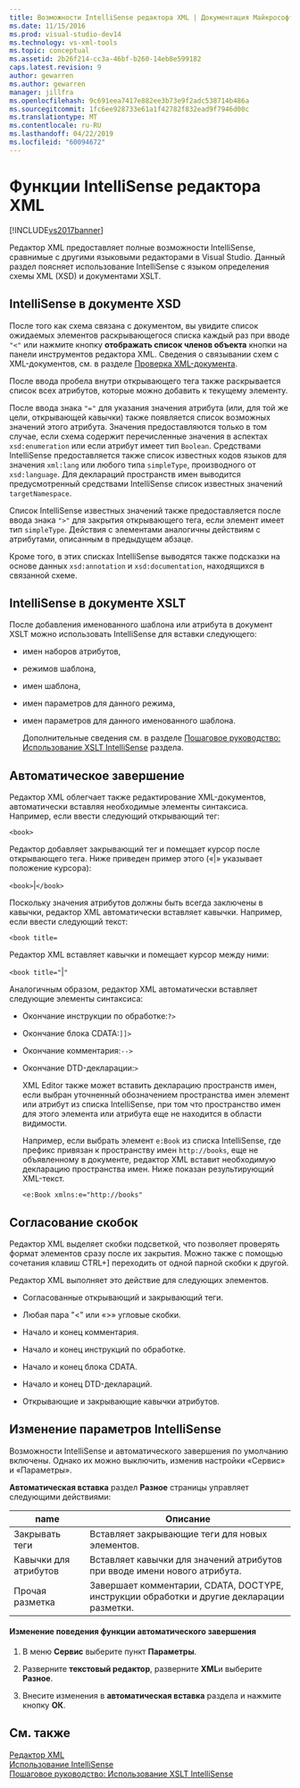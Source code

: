 ```yaml
---
title: Возможности IntelliSense редактора XML | Документация Майкрософт
ms.date: 11/15/2016
ms.prod: visual-studio-dev14
ms.technology: vs-xml-tools
ms.topic: conceptual
ms.assetid: 2b26f214-cc3a-46bf-b260-14eb8e599182
caps.latest.revision: 9
author: gewarren
ms.author: gewarren
manager: jillfra
ms.openlocfilehash: 9c691eea7417e882ee3b73e9f2adc538714b486a
ms.sourcegitcommit: 1fc6ee928733e61a1f42782f832ead9f7946d00c
ms.translationtype: MT
ms.contentlocale: ru-RU
ms.lasthandoff: 04/22/2019
ms.locfileid: "60094672"
---
```

# <a name="xml-editor-intellisense-features"></a>Функции IntelliSense редактора XML
[!INCLUDE[vs2017banner](../includes/vs2017banner.md)]

Редактор XML предоставляет полные возможности IntelliSense, сравнимые с другими языковыми редакторами в Visual Studio. Данный раздел поясняет использование IntelliSense с языком определения схемы XML (XSD) и документами XSLT.  
  
## <a name="intellisense-in-an-xsd-document"></a>IntelliSense в документе XSD  
 После того как схема связана с документом, вы увидите список ожидаемых элементов раскрывающегося списка каждый раз при вводе `"<"` или нажмите кнопку **отображать список членов объекта** кнопки на панели инструментов редактора XML. Сведения о связывании схем с XML-документов, см. в разделе [Проверка XML-документа](../xml-tools/xml-document-validation.md).  
  
 После ввода пробела внутри открывающего тега также раскрывается список всех атрибутов, которые можно добавить к текущему элементу.  
  
 После ввода знака `"="` для указания значения атрибута (или, для той же цели, открывающей кавычки) также появляется список возможных значений этого атрибута. Значения предоставляются только в том случае, если схема содержит перечисленные значения в аспектах `xsd:enumeration` или если атрибут имеет тип `Boolean`. Средствами IntelliSense предоставляется также список известных кодов языков для значения `xml:lang` или любого типа `simpleType`, производного от `xsd:language`. Для деклараций пространств имен выводится предусмотренный средствами IntelliSense список известных значений `targetNamespace`.  
  
 Список IntelliSense известных значений также предоставляется после ввода знака `">"` для закрытия открывающего тега, если элемент имеет тип `simpleType`. Действия с элементами аналогичны действиям с атрибутами, описанным в предыдущем абзаце.  
  
 Кроме того, в этих списках IntelliSense выводятся также подсказки на основе данных `xsd:annotation` и `xsd:documentation`, находящихся в связанной схеме.  
  
## <a name="intellisense-in-an-xslt-document"></a>IntelliSense в документе XSLT  
 После добавления именованного шаблона или атрибута в документ XSLT можно использовать IntelliSense для вставки следующего:  
  
- имен наборов атрибутов,  
  
- режимов шаблона,  
  
- имен шаблона,  
  
- имен параметров для данного режима,  
  
- имен параметров для данного именованного шаблона.  
  
  Дополнительные сведения см. в разделе [Пошаговое руководство: Использование XSLT IntelliSense](../xml-tools/walkthrough-using-xslt-intellisense.md) раздела.  
  
## <a name="auto-completion"></a>Автоматическое завершение  
 Редактор XML облегчает также редактирование XML-документов, автоматически вставляя необходимые элементы синтаксиса. Например, если ввести следующий открывающий тег:  
  
 `<book>`  
  
 Редактор добавляет закрывающий тег и помещает курсор после открывающего тега. Ниже приведен пример этого («&#124;» указывает положение курсора):  
  
 `<book>`&#124;`</book>`  
  
 Поскольку значения атрибутов должны быть всегда заключены в кавычки, редактор XML автоматически вставляет кавычки. Например, если ввести следующий текст:  
  
 `<book title=`  
  
 Редактор XML вставляет кавычки и помещает курсор между ними:  
  
 `<book title="`&#124;`"`  
  
 Аналогичным образом, редактор XML автоматически вставляет следующие элементы синтаксиса:  
  
- Окончание инструкции по обработке:`?>`  
  
- Окончание блока CDATA:`]]>`  
  
- Окончание комментария:`-->`  
  
- Окончание DTD-декларации:`>`  
  
  XML Editor также может вставить декларацию пространств имен, если выбран уточненный обозначением пространства имен элемент или атрибут из списка IntelliSense, при том что пространство имен для этого элемента или атрибута еще не находится в области видимости.  
  
  Например, если выбрать элемент `e:Book` из списка IntelliSense, где префикс привязан к пространству имен `http://books`, еще не объявленному в документе, редактор XML вставит необходимую декларацию пространства имен. Ниже показан результирующий XML-текст.  
  
  `<e:Book xmlns:e="http://books"`  
  
## <a name="brace-matching"></a>Согласование скобок  
 Редактор XML выделяет скобки подсветкой, что позволяет проверять формат элементов сразу после их закрытия. Можно также с помощью сочетания клавиш CTRL+] переходить от одной парной скобки к другой.  
  
 Редактор XML выполняет это действие для следующих элементов.  
  
- Согласованные открывающий и закрывающий теги.  
  
- Любая пара "\<" или «>» угловые скобки.  
  
- Начало и конец комментария.  
  
- Начало и конец инструкций по обработке.  
  
- Начало и конец блока CDATA.  
  
- Начало и конец DTD-деклараций.  
  
- Открывающие и закрывающие кавычки атрибутов.  
  
## <a name="modifying-the-intellisense-options"></a>Изменение параметров IntelliSense  
 Возможности IntelliSense и автоматического завершения по умолчанию включены. Однако их можно выключить, изменив настройки «Сервис» и «Параметры».  
  
 **Автоматическая вставка** раздел **Разное** страницы управляет следующими действиями:  
  
|name|Описание|  
|----------|-----------------|  
|Закрывать теги|Вставляет закрывающие теги для новых элементов.|  
|Кавычки для атрибутов|Вставляет кавычки для значений атрибутов при вводе имени нового атрибута.|  
|Прочая разметка|Завершает комментарии, CDATA, DOCTYPE, инструкции обработки и другие декларации разметки.|  
  
#### <a name="to-change-the-auto-completion-behavior"></a>Изменение поведения функции автоматического завершения  
  
1. В меню **Сервис** выберите пункт **Параметры**.  
  
2. Разверните **текстовый редактор**, разверните **XML**и выберите **Разное**.  
  
3. Внесите изменения в **автоматическая вставка** раздела и нажмите кнопку **ОК**.  
  
## <a name="see-also"></a>См. также  
 [Редактор XML](../xml-tools/xml-editor.md)   
 [Использование IntelliSense](../ide/using-intellisense.md)   
 [Пошаговое руководство: Использование XSLT IntelliSense](../xml-tools/walkthrough-using-xslt-intellisense.md)
